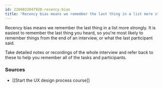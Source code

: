 ```yaml
---
id: 2204022047920-recency-bias
title: "Recency bias means we remember the last thing in a list more strongly"
---
```


Recency bias means we remember the last thing in a list more strongly. It is easiest to remember the last thing you heard, so you're most likely to remember things from the end of an interview, or what the last participant said.

Take detailed notes or recordings of the whole interview and refer back to these to help you remember all of the tasks and participants.

### Sources 

- [[Start the UX design process course]]